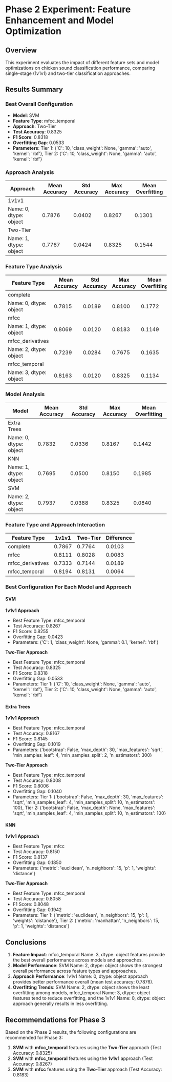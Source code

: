 # Phase 2 Experiment: Feature Enhancement and Model Optimization

## Overview
This experiment evaluates the impact of different feature sets and model optimizations on chicken sound classification performance, comparing single-stage (1v1v1) and two-tier classification approaches.

## Results Summary

### Best Overall Configuration
- **Model**: SVM
- **Feature Type**: mfcc_temporal
- **Approach**: Two-Tier
- **Test Accuracy**: 0.8325
- **F1 Score**: 0.8318
- **Overfitting Gap**: 0.0533
- **Parameters**: Tier 1: {'C': 10, 'class_weight': None, 'gamma': 'auto', 'kernel': 'rbf'}, Tier 2: {'C': 10, 'class_weight': None, 'gamma': 'auto', 'kernel': 'rbf'}

### Approach Analysis
| Approach | Mean Accuracy | Std Accuracy | Max Accuracy | Mean Overfitting |
|----------|--------------|--------------|--------------|------------------|
|     1v1v1
Name: 0, dtype: object | 0.7876 | 0.0402 | 0.8267 | 0.1301 |
|     Two-Tier
Name: 1, dtype: object | 0.7767 | 0.0424 | 0.8325 | 0.1544 |

### Feature Type Analysis
| Feature Type | Mean Accuracy | Std Accuracy | Max Accuracy | Mean Overfitting |
|-------------|--------------|--------------|--------------|------------------|
|     complete
Name: 0, dtype: object | 0.7815 | 0.0189 | 0.8100 | 0.1772 |
|     mfcc
Name: 1, dtype: object | 0.8069 | 0.0120 | 0.8183 | 0.1149 |
|     mfcc_derivatives
Name: 2, dtype: object | 0.7239 | 0.0284 | 0.7675 | 0.1635 |
|     mfcc_temporal
Name: 3, dtype: object | 0.8163 | 0.0120 | 0.8325 | 0.1134 |

### Model Analysis
| Model | Mean Accuracy | Std Accuracy | Max Accuracy | Mean Overfitting |
|-------|--------------|--------------|--------------|------------------|
|     Extra Trees
Name: 0, dtype: object | 0.7832 | 0.0336 | 0.8167 | 0.1442 |
|     KNN
Name: 1, dtype: object | 0.7695 | 0.0500 | 0.8150 | 0.1985 |
|     SVM
Name: 2, dtype: object | 0.7937 | 0.0388 | 0.8325 | 0.0840 |

### Feature Type and Approach Interaction
| Feature Type | 1v1v1 | Two-Tier | Difference |
|-------------|-------|----------|------------|
| complete | 0.7867 | 0.7764 | 0.0103 |
| mfcc | 0.8111 | 0.8028 | 0.0083 |
| mfcc_derivatives | 0.7333 | 0.7144 | 0.0189 |
| mfcc_temporal | 0.8194 | 0.8131 | 0.0064 |

### Best Configuration For Each Model and Approach
#### SVM
**1v1v1 Approach**
- Best Feature Type: mfcc_temporal
- Test Accuracy: 0.8267
- F1 Score: 0.8255
- Overfitting Gap: 0.0423
- Parameters: {'C': 1, 'class_weight': None, 'gamma': 0.1, 'kernel': 'rbf'}

**Two-Tier Approach**
- Best Feature Type: mfcc_temporal
- Test Accuracy: 0.8325
- F1 Score: 0.8318
- Overfitting Gap: 0.0533
- Parameters: Tier 1: {'C': 10, 'class_weight': None, 'gamma': 'auto', 'kernel': 'rbf'}, Tier 2: {'C': 10, 'class_weight': None, 'gamma': 'auto', 'kernel': 'rbf'}

#### Extra Trees
**1v1v1 Approach**
- Best Feature Type: mfcc_temporal
- Test Accuracy: 0.8167
- F1 Score: 0.8145
- Overfitting Gap: 0.1019
- Parameters: {'bootstrap': False, 'max_depth': 30, 'max_features': 'sqrt', 'min_samples_leaf': 4, 'min_samples_split': 2, 'n_estimators': 300}

**Two-Tier Approach**
- Best Feature Type: mfcc_temporal
- Test Accuracy: 0.8008
- F1 Score: 0.8006
- Overfitting Gap: 0.1040
- Parameters: Tier 1: {'bootstrap': False, 'max_depth': 30, 'max_features': 'sqrt', 'min_samples_leaf': 4, 'min_samples_split': 10, 'n_estimators': 100}, Tier 2: {'bootstrap': False, 'max_depth': None, 'max_features': 'sqrt', 'min_samples_leaf': 4, 'min_samples_split': 10, 'n_estimators': 100}

#### KNN
**1v1v1 Approach**
- Best Feature Type: mfcc
- Test Accuracy: 0.8150
- F1 Score: 0.8137
- Overfitting Gap: 0.1850
- Parameters: {'metric': 'euclidean', 'n_neighbors': 15, 'p': 1, 'weights': 'distance'}

**Two-Tier Approach**
- Best Feature Type: mfcc_temporal
- Test Accuracy: 0.8058
- F1 Score: 0.8048
- Overfitting Gap: 0.1942
- Parameters: Tier 1: {'metric': 'euclidean', 'n_neighbors': 15, 'p': 1, 'weights': 'distance'}, Tier 2: {'metric': 'manhattan', 'n_neighbors': 15, 'p': 1, 'weights': 'distance'}

## Conclusions

1. **Feature Impact**:     mfcc_temporal
Name: 3, dtype: object features provide the best overall performance across models and approaches.
2. **Model Performance**:     SVM
Name: 2, dtype: object shows the strongest overall performance across feature types and approaches.
3. **Approach Performance**:     1v1v1
Name: 0, dtype: object approach provides better performance overall (mean test accuracy: 0.7876).
4. **Overfitting Trends**:     SVM
Name: 2, dtype: object shows the least overfitting among models,     mfcc_temporal
Name: 3, dtype: object features tend to reduce overfitting, and the     1v1v1
Name: 0, dtype: object approach generally results in less overfitting.

## Recommendations for Phase 3

Based on the Phase 2 results, the following configurations are recommended for Phase 3:

1. **SVM** with **mfcc_temporal** features using the **Two-Tier** approach (Test Accuracy: 0.8325)
2. **SVM** with **mfcc_temporal** features using the **1v1v1** approach (Test Accuracy: 0.8267)
3. **SVM** with **mfcc** features using the **Two-Tier** approach (Test Accuracy: 0.8183)
